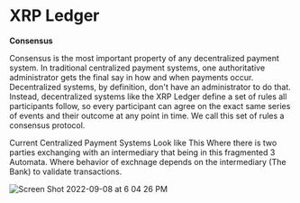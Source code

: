 # XRP Ledger

**Consensus**

Consensus is the most important property of any decentralized payment system. In traditional centralized payment systems, one authoritative administrator gets the final say in how and when payments occur. Decentralized systems, by definition, don't have an administrator to do that. Instead, decentralized systems like the XRP Ledger define a set of rules all participants follow, so every participant can agree on the exact same series of events and their outcome at any point in time. We call this set of rules a consensus protocol.

Current Centralized Payment Systems Look like This
Where there is two parties exchanging with an intermediary that being in this fragmented 3 Automata.  Where behavior of exchnage depends on the intermediary (The Bank) to validate transactions.

![Screen Shot 2022-09-08 at 6 04 26 PM](https://user-images.githubusercontent.com/65584733/189241151-680819e9-1446-42da-8d51-f1bcb3c68ae5.png)
